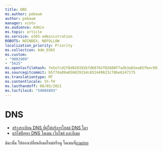 ```yaml
---
title: DNS
ms.author: pebaum
author: pebaum
manager: scotv
ms.audience: Admin
ms.topic: article
ms.service: o365-administration
ROBOTS: NOINDEX, NOFOLLOW
localization_priority: Priority
ms.collection: Adm_O365
ms.custom:
- "9002909"
- "5625"
ms.openlocfilehash: fe5e7cd2f8d020192b7d60702f02608f7adb3ab5ea85fbec99326921bbb26cd8
ms.sourcegitcommit: b5f7da89a650d2915dc652449623c78be6247175
ms.translationtype: MT
ms.contentlocale: th-TH
ms.lasthandoff: 08/05/2021
ms.locfileid: "54004893"
---
```

# <a name="dns"></a>DNS

- [สร้างระเบียน DNS ที่ผู้ให้บริการโฮสต์ DNS ใดๆ](https://docs.microsoft.com/microsoft-365/admin/get-help-with-domains/create-dns-records-at-any-dns-hosting-provider?view=o365-worldwide)
- [แก้ไขปัญหา DNS โดเมน เว็บไซต์ และอีเมล](https://docs.microsoft.com/microsoft-365/admin/get-help-with-domains/find-and-fix-issues?view=o365-worldwide)

มิฉะนั้น ให้ลองเปลี่ยนอีเมลใหม่หรือดู โดเมนที่[ถามบ่อย](https://docs.microsoft.com/microsoft-365/admin/setup/domains-faq?view=o365-worldwide)
